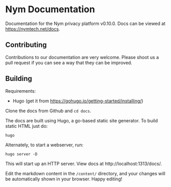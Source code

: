 # Nym Documentation

Documentation for the Nym privacy platform v0.10.0. Docs can be viewed at https://nymtech.net/docs.

## Contributing

Contributions to our documentation are very welcome. Please shoot us a pull request if you can see a way that they can be improved.

## Building

Requirements:

* Hugo (get it from https://gohugo.io/getting-started/installing/)

Clone the docs from Github and `cd docs`.

The docs are built using Hugo, a go-based static site generator. To build static HTML just do:

```
hugo
```

Alternately, to start a webserver, run:

```
hugo server -D
```

This will start up an HTTP server. View docs at http://localhost:1313/docs/.

Edit the markdown content in the `/content/` directory, and your changes will be automatically shown in your browser. Happy editing!
